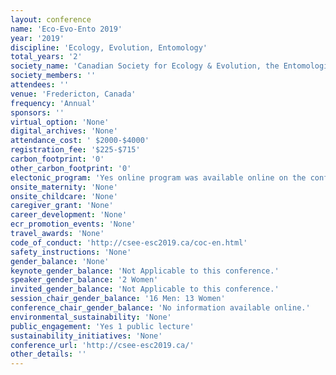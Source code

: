 ```yaml
---
layout: conference 
name: 'Eco-Evo-Ento 2019'
year: '2019'
discipline: 'Ecology, Evolution, Entomology'
total_years: '2'
society_name: 'Canadian Society for Ecology & Evolution, the Entomological Society of Canada, and the Acadian Entomological Society'
society_members: ''
attendees: ''
venue: 'Fredericton, Canada'
frequency: 'Annual'
sponsors: ''
virtual_option: 'None'
digital_archives: 'None'
attendance_cost: ' $2000-$4000'
registration_fee: '$225-$715'
carbon_footprint: '0'
other_carbon_footprint: '0'
electonic_program: 'Yes online program was available online on the conference website.'
onsite_maternity: 'None'
onsite_childcare: 'None'
caregiver_grant: 'None'
career_development: 'None'
ecr_promotion_events: 'None'
travel_awards: 'None'
code_of_conduct: 'http://csee-esc2019.ca/coc-en.html'
safety_instructions: 'None'
gender_balance: 'None'
keynote_gender_balance: 'Not Applicable to this conference.'
speaker_gender_balance: '2 Women'
invited_gender_balance: 'Not Applicable to this conference.'
session_chair_gender_balance: '16 Men: 13 Women'
conference_chair_gender_balance: 'No information available online.'
environmental_sustainability: 'None'
public_engagement: 'Yes 1 public lecture'
sustainability_initiatives: 'None'
conference_url: 'http://csee-esc2019.ca/'
other_details: ''
---
```


